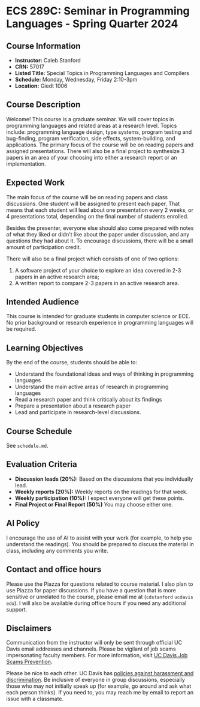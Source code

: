 # ECS 289C: Seminar in Programming Languages - Spring Quarter 2024

## Course Information

- **Instructor:** Caleb Stanford
- **CRN:** 57017
- **Listed Title:** Special Topics in Programming Languages and Compilers
- **Schedule:** Monday, Wednesday, Friday 2:10-3pm
- **Location:** Giedt 1006

## Course Description

Welcome! This course is a graduate seminar.
We will cover topics in programming languages and related areas at a research level. Topics include: programming language design, type systems, program testing and bug-finding, program verification, side effects, system-building, and applications. The primary focus of the course will be on reading papers and assigned presentations. There will also be a final project to synthesize 3 papers in an area of your choosing into either a research report or an implementation.

## Expected Work

The main focus of the course will be on reading papers and class discussions.
One student will be assigned to present each paper.
That means that each student will lead about one presentation every 2 weeks, or 4 presentations total, depending on the final number of students enrolled.

Besides the presenter, everyone else should also come prepared with notes of what they liked or didn't like about the paper under discussion, and any questions they had about it.
To encourage discussions, there will be a small amount of participation credit.

There will also be a final project which consists of one of two options:
1. A software project of your choice to explore an idea covered in 2-3 papers in an active research area;
2. A written report to compare 2-3 papers in an active research area.

## Intended Audience

This course is intended for graduate students in computer science or ECE.
No prior background or research experience in programming languages will be required.

## Learning Objectives

By the end of the course, students should be able to:
- Understand the foundational ideas and ways of thinking in programming languages
- Understand the main active areas of research in programming languages
- Read a research paper and think critically about its findings
- Prepare a presentation about a research paper
- Lead and participate in research-level discussions.

## Course Schedule

See `schedule.md`.

## Evaluation Criteria

- **Discussion leads (20%):** Based on the discussions that you individually lead.
- **Weekly reports (20%):** Weekly reports on the readings for that week.
- **Weekly participation (10%):** I expect everyone will get these points.
- **Final Project or Final Report (50%)** You may choose either one.

## AI Policy

I encourage the use of AI to assist with your work (for example, to help you understand the readings).
You should be prepared to discuss the material in class, including any comments you write.

## Contact and office hours

Please use the Piazza for questions related to course material.
I also plan to use Piazza for paper discussions.
If you have a question that is more sensitive or unrelated to the course, please email me at (`cdstanford` `ucdavis` `edu`).
I will also be available during office hours if you need any additional support.

## Disclaimers

Communication from the instructor will only be sent through official UC Davis email addresses and channels. Please be vigilant of job scams impersonating faculty members. For more information, visit [UC Davis Job Scams Prevention](https://icc.ucdavis.edu/find/scams).

Please be nice to each other.
UC Davis has [policies against harassment and discrimination](https://hr.ucdavis.edu/departments/elr/preventing-discrimination-harassment).
Be inclusive of everyone in group discussions, especially those who may not initially speak up (for example, go around and ask what each person thinks).
If you need to, you may reach me by email to report an issue with a classmate.
